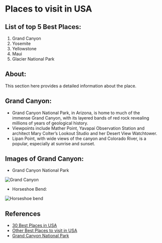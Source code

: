 # Places to visit in USA

## List of top 5 Best Places:
1. Grand Canyon
1. Yosemite
1. Yellowstone
1. Maui
1. Glacier National Park

## About:
This section here provides a detailed information about the place.
## Grand Canyon:
- Grand Canyon National Park, in Arizona, is home to much of the immense Grand Canyon, with its layered bands of red rock revealing    millions of years of geological history.
- Viewpoints include Mather Point, Yavapai Observation Station and architect Mary Colter’s Lookout Studio and her Desert View Watchtower.
- Lipan Point, with wide views of the canyon and Colorado River, is a popular, especially at sunrise and sunset.


## Images of Grand Canyon:
- Grand Canyon National Park

 ![Grand Canyon](https://ewscripps.brightspotcdn.com/dims4/default/5a64170/2147483647/strip/true/crop/3000x1688+0+172/resize/1280x720!/quality/90/?url=https%3A%2F%2Fewscripps.brightspotcdn.com%2F0b%2F77%2F2d7dc37a4c59ba8a3f9e2709d4e9%2Fgrand-canyon-deaths-shutterstock-via-cnn-040519.JPG)

- Horseshoe Bend:

 ![Horseshoe bend](https://upload.wikimedia.org/wikipedia/commons/2/2a/USA_10187_Horseshoe_Bend_Luca_Galuzzi_2007.jpg)

## References
- [30 Best Places in USA](https://travel.usnews.com/rankings/best-usa-vacations/ "Click here to visit the web page")
- [Other Best Places to visit in USA](https://www.bestproducts.com/fun-things-to-do/g2483/best-places-to-experience-and-visit-in-the-usa/ "Click here for more places")
- [Grand Canyon National Park](https://www.nps.gov/grca/index.htm "its 100 years old")


